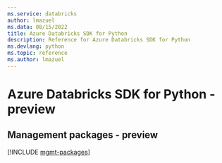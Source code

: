 ```yaml
---
ms.service: databricks
author: lmazuel
ms.data: 08/15/2022
title: Azure Databricks SDK for Python
description: Reference for Azure Databricks SDK for Python
ms.devlang: python
ms.topic: reference
ms.author: lmazuel
---
```

# Azure Databricks SDK for Python - preview

## Management packages - preview
[!INCLUDE [mgmt-packages](databricks-mgmt-index.md)]